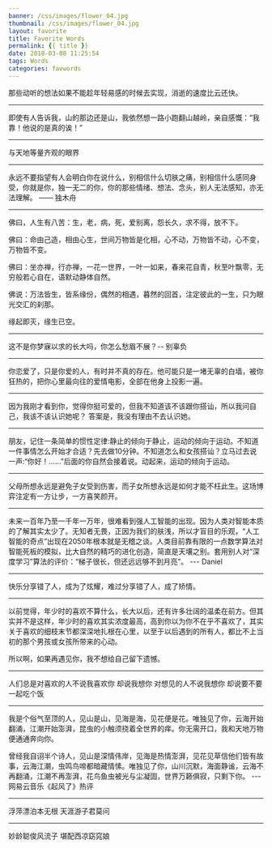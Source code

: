 ```yaml
---
banner: /css/images/flower_04.jpg
thumbnail: /css/images/flower_04.jpg 
layout: favorite
title: Favorite Words
permalink: {{ title }}
date: 2018-03-08 11:25:54
tags: Words
categories: favwords
---
```


那些动听的想法如果不能趁年轻易感的时候去实现，消逝的速度比云还快。

--- ---

即使有人告诉我，山的那边还是山，我依然想一路小跑翻山越岭，亲自感慨：“我靠！他说的是真的诶！”

--- ---

与天地等量齐观的眼界

--- ---

永远不要指望有人会明白你在说什么，别相信什么切肤之痛，别相信什么感同身受，你就是你，独一无二的你，你的那些情绪、想法、念头，别人无法感知，亦无法理解。 —— 独木舟

--- ---
<!--more-->
佛曰，人生有八苦：生，老，病，死，爱别离，怨长久，求不得，放不下。 ﻿

佛曰：命由己造，相由心生，世间万物皆是化相，心不动，万物皆不动，心不变，万物皆不变。﻿

佛曰：坐亦禅，行亦禅，一花一世界，一叶一如来，春来花自青，秋至叶飘零，无穷般若心自在，语默动静体自然。 ﻿

佛说：万法皆生，皆系缘份，偶然的相遇，暮然的回首，注定彼此的一生，只为眼光交汇的刹那。 ﻿

缘起即灭，缘生已空。

--- ---

这不是你梦寐以求的长大吗，你怎么愁眉不展？-- 别辜负

--- ---

你恋爱了，只是你爱的人，有时并不真的存在。他可能只是一堵无辜的白墙，被你狂热的，把你心里最向往的爱情电影，全部在他身上投影一遍。

--- ---

因为我刚才看到你，觉得你挺可爱的，但我不知道该不该跟你搭讪，所以我问自己，我该不该认识她呢？
答案是，我没有理由不去认识她。

--- ---

朋友，记住一条简单的惯性定律:静止的倾向于静止，运动的倾向于运动。不知道一件事情怎么开始才合适？先去做10分钟。不知道怎么和女孩搭讪？立马过去说一声:“你好！……”后面的你自然会接着说。动起来，运动的倾向于运动。

--- ---

父母所想永远是避免子女受到伤害，而子女所想永远是如何才能不枉此生。这场博弈注定有一方让步，一方喜笑颜开。

--- ---

未来一百年乃至一千年一万年，很难看到强人工智能的出现。因为人类对智能本质的了解其实太少了。无知者无畏，正因为我们的肤浅，所以才盲目的乐观，“人工智能的奇点”出现在2050年根本就是无稽之谈。人类目前靠有限的一点数学算法对智能死板的模拟，比大自然的精巧的进化创造，简直是天壤之别。套用别人对“深度学习”算法的评价：“梯子很长，但还远远够不到月亮”。
--- Daniel

--- ---

快乐分享错了人，成为了炫耀，难过分享错了人，成了矫情。

--- ---

以前觉得，年少时的喜欢不算什么，长大以后，还有许多壮阔的温柔在前方。但其实并不是这样，年少时的喜欢其实浓度最高，高到你以为你不在乎不喜欢了，其实关于喜欢的细枝末节都深深地扎根在心里，以至于以后遇到的所有人，都比不上当初的那个男孩或女孩所带来的心动。

所以啊，如果再遇见你，我不想给自己留下遗憾。

--- ---

人们总是对喜欢的人不说我喜欢你 却说我想你 
对想见的人不说我想你 却说要不要一起吃个饭

--- ---

我是个俗气至顶的人，见山是山，见海是海，见花便是花。唯独见了你，云海开始翻涌，江潮开始澎湃，昆虫的小触须挠着全世界的痒。你无需开口，我和天地万物便通通奔向你。

曾经我自诩半个诗人，见山是深情伟岸，见海是热情澎湃，见花见草信他们皆有故事，云海江潮，虫鸣鸟啼都暗藏情愫。唯独见了你，山川沉默，海面静谧，云海不再翻涌，江潮不再澎湃，花鸟鱼虫被光与尘凝固，世界万籁俱寂，只剩下你。
--- 网易云音乐《起风了》热评

--- ---

浮萍漂泊本无根 天涯游子君莫问

--- ---

妙龄聪俊风流子 堪配西凉窈窕娘
